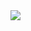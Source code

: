 <picture>
  <source 
    srcset="https://github-readme-stats.vercel.app/api/top-langs?username=ztirk&theme=dark&langs_count=10"
    media="(prefers-color-scheme: dark)"
  />
  <source
    srcset="https://github-readme-stats.vercel.app/api/top-langs?username=ztirk&langs_count=10"
    media="(prefers-color-scheme: light), (prefers-color-scheme: no-preference)"
  />
  <img src="https://github-readme-stats.vercel.app/api/top-langs?username=ztirk&langs_count=10" />
</picture>
